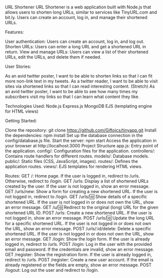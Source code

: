 URL Shortener
URL Shortener is a web application built with Node.js that allows users to shorten long URLs, similar to services like TinyURL.com and bit.ly. Users can create an account, log in, and manage their shortened URLs.

Features:

User authentication: Users can create an account, log in, and log out.
Shorten URLs: Users can enter a long URL and get a shortened URL in return.
View and manage URLs: Users can view a list of their shortened URLs, edit the URLs, and delete them if needed.

User Stories:

As an avid twitter poster, I want to be able to shorten links so that I can fit more non-link text in my tweets.
As a twitter reader, I want to be able to visit sites via shortened links so that I can read interesting content.
(Stretch) As an avid twitter poster, I want to be able to see how many times my subscribers visit my links so that I can learn what content they like.

Technologies Used:
Node.js
Express.js
MongoDB
EJS (templating engine for HTML views)

Getting Started:

Clone the repository: git clone <https://github.com/Giftojcs/tinyapp.git>
Install the dependencies: npm install
Set up the database connection in the config/database.js file.
Start the server: npm start
Access the application in your browser at http://localhost:3000
Project Structure
app.js: Entry point of the application.
config/: Configuration files for the application.
controllers/: Contains route handlers for different routes.
models/: Database models.
public/: Static files (CSS, JavaScript, images).
routes/: Defines the application routes.
views/: EJS templates for rendering HTML views.

Routes:
GET /: Home page. If the user is logged in, redirect to /urls. Otherwise, redirect to /login.
GET /urls: Display a list of shortened URLs created by the user. If the user is not logged in, show an error message.
GET /urls/new: Show a form for creating a new shortened URL. If the user is not logged in, redirect to /login.
GET /urls/:id: Show details of a specific shortened URL. If the user is not logged in or does not own the URL, show an error message.
GET /u/:id: Redirect to the original (long) URL for the given shortened URL ID.
POST /urls: Create a new shortened URL. If the user is not logged in, show an error message.
POST /urls/:id: Update the long URL for a specific shortened URL. If the user is not logged in or does not own the URL, show an error message.
POST /urls/:id/delete: Delete a specific shortened URL. If the user is not logged in or does not own the URL, show an error message.
GET /login: Show the login form. If the user is already logged in, redirect to /urls.
POST /login: Log in the user with the provided email and password. If the credentials are invalid, show an error message.
GET /register: Show the registration form. If the user is already logged in, redirect to /urls.
POST /register: Create a new user account. If the email is already registered or the fields are empty, show an error message.
POST /logout: Log out the user and redirect to /login.
